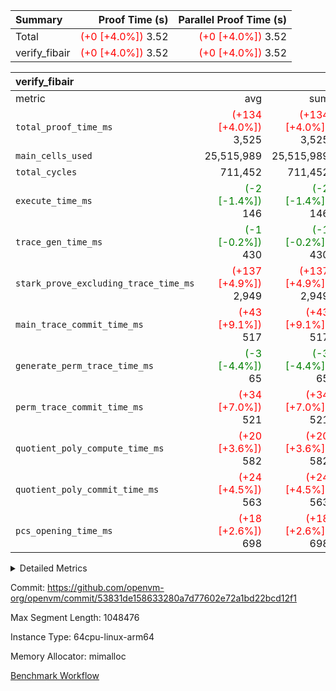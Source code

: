 | Summary | Proof Time (s) | Parallel Proof Time (s) |
|:---|---:|---:|
| Total | <span style='color: red'>(+0 [+4.0%])</span> 3.52 | <span style='color: red'>(+0 [+4.0%])</span> 3.52 |
| verify_fibair | <span style='color: red'>(+0 [+4.0%])</span> 3.52 | <span style='color: red'>(+0 [+4.0%])</span> 3.52 |


| verify_fibair |||||
|:---|---:|---:|---:|---:|
|metric|avg|sum|max|min|
| `total_proof_time_ms ` | <span style='color: red'>(+134 [+4.0%])</span> 3,525 | <span style='color: red'>(+134 [+4.0%])</span> 3,525 | <span style='color: red'>(+134 [+4.0%])</span> 3,525 | <span style='color: red'>(+134 [+4.0%])</span> 3,525 |
| `main_cells_used     ` |  25,515,989 |  25,515,989 |  25,515,989 |  25,515,989 |
| `total_cycles        ` |  711,452 |  711,452 |  711,452 |  711,452 |
| `execute_time_ms     ` | <span style='color: green'>(-2 [-1.4%])</span> 146 | <span style='color: green'>(-2 [-1.4%])</span> 146 | <span style='color: green'>(-2 [-1.4%])</span> 146 | <span style='color: green'>(-2 [-1.4%])</span> 146 |
| `trace_gen_time_ms   ` | <span style='color: green'>(-1 [-0.2%])</span> 430 | <span style='color: green'>(-1 [-0.2%])</span> 430 | <span style='color: green'>(-1 [-0.2%])</span> 430 | <span style='color: green'>(-1 [-0.2%])</span> 430 |
| `stark_prove_excluding_trace_time_ms` | <span style='color: red'>(+137 [+4.9%])</span> 2,949 | <span style='color: red'>(+137 [+4.9%])</span> 2,949 | <span style='color: red'>(+137 [+4.9%])</span> 2,949 | <span style='color: red'>(+137 [+4.9%])</span> 2,949 |
| `main_trace_commit_time_ms` | <span style='color: red'>(+43 [+9.1%])</span> 517 | <span style='color: red'>(+43 [+9.1%])</span> 517 | <span style='color: red'>(+43 [+9.1%])</span> 517 | <span style='color: red'>(+43 [+9.1%])</span> 517 |
| `generate_perm_trace_time_ms` | <span style='color: green'>(-3 [-4.4%])</span> 65 | <span style='color: green'>(-3 [-4.4%])</span> 65 | <span style='color: green'>(-3 [-4.4%])</span> 65 | <span style='color: green'>(-3 [-4.4%])</span> 65 |
| `perm_trace_commit_time_ms` | <span style='color: red'>(+34 [+7.0%])</span> 521 | <span style='color: red'>(+34 [+7.0%])</span> 521 | <span style='color: red'>(+34 [+7.0%])</span> 521 | <span style='color: red'>(+34 [+7.0%])</span> 521 |
| `quotient_poly_compute_time_ms` | <span style='color: red'>(+20 [+3.6%])</span> 582 | <span style='color: red'>(+20 [+3.6%])</span> 582 | <span style='color: red'>(+20 [+3.6%])</span> 582 | <span style='color: red'>(+20 [+3.6%])</span> 582 |
| `quotient_poly_commit_time_ms` | <span style='color: red'>(+24 [+4.5%])</span> 563 | <span style='color: red'>(+24 [+4.5%])</span> 563 | <span style='color: red'>(+24 [+4.5%])</span> 563 | <span style='color: red'>(+24 [+4.5%])</span> 563 |
| `pcs_opening_time_ms ` | <span style='color: red'>(+18 [+2.6%])</span> 698 | <span style='color: red'>(+18 [+2.6%])</span> 698 | <span style='color: red'>(+18 [+2.6%])</span> 698 | <span style='color: red'>(+18 [+2.6%])</span> 698 |



<details>
<summary>Detailed Metrics</summary>

|  | verify_program_compile_ms | total_cells | stark_prove_excluding_trace_time_ms | quotient_poly_compute_time_ms | quotient_poly_commit_time_ms | perm_trace_commit_time_ms | pcs_opening_time_ms | main_trace_commit_time_ms |
| --- | --- | --- | --- | --- | --- | --- | --- |
|  | 4 | 65,536 | 67 | 3 | 14 | 0 | 31 | 17 | 

| air_name | rows | quotient_deg | main_cols | interactions | constraints | cells |
| --- | --- | --- | --- | --- | --- | --- |
| AccessAdapterAir<2> |  | 4 |  | 5 | 12 |  | 
| AccessAdapterAir<4> |  | 4 |  | 5 | 12 |  | 
| AccessAdapterAir<8> |  | 4 |  | 5 | 12 |  | 
| FibonacciAir | 32,768 | 1 | 2 |  | 5 | 65,536 | 
| FriReducedOpeningAir |  | 4 |  | 35 | 59 |  | 
| NativePoseidon2Air<BabyBearParameters>, 1> |  | 4 |  | 31 | 302 |  | 
| PhantomAir |  | 4 |  | 3 | 4 |  | 
| ProgramAir |  | 1 |  | 1 | 4 |  | 
| VariableRangeCheckerAir |  | 1 |  | 1 | 4 |  | 
| VmAirWrapper<BranchNativeAdapterAir, BranchEqualCoreAir<1> |  | 2 |  | 11 | 23 |  | 
| VmAirWrapper<JalNativeAdapterAir, JalCoreAir> |  | 4 |  | 7 | 6 |  | 
| VmAirWrapper<NativeAdapterAir<2, 0>, PublicValuesCoreAir> |  | 4 |  | 11 | 22 |  | 
| VmAirWrapper<NativeAdapterAir<2, 1>, FieldArithmeticCoreAir> |  | 4 |  | 15 | 23 |  | 
| VmAirWrapper<NativeLoadStoreAdapterAir<1>, NativeLoadStoreCoreAir<1> |  | 4 |  | 15 | 20 |  | 
| VmAirWrapper<NativeLoadStoreAdapterAir<4>, NativeLoadStoreCoreAir<4> |  | 4 |  | 15 | 20 |  | 
| VmAirWrapper<NativeVectorizedAdapterAir<4>, FieldExtensionCoreAir> |  | 4 |  | 15 | 23 |  | 
| VmConnectorAir |  | 4 |  | 3 | 8 |  | 
| VolatileBoundaryAir |  | 4 |  | 4 | 16 |  | 

| group | trace_gen_time_ms | total_proof_time_ms | total_cycles | total_cells | stark_prove_excluding_trace_time_ms | quotient_poly_compute_time_ms | quotient_poly_commit_time_ms | perm_trace_commit_time_ms | pcs_opening_time_ms | main_trace_commit_time_ms | main_cells_used | generate_perm_trace_time_ms | execute_time_ms |
| --- | --- | --- | --- | --- | --- | --- | --- | --- | --- | --- | --- | --- | --- |
| verify_fibair | 430 | 3,525 | 711,452 | 72,898,584 | 2,949 | 582 | 563 | 521 | 698 | 517 | 25,515,989 | 65 | 146 | 

| group | air_name | rows | prep_cols | perm_cols | main_cols | cells |
| --- | --- | --- | --- | --- | --- | --- |
| verify_fibair | AccessAdapterAir<2> | 131,072 |  | 16 | 11 | 3,538,944 | 
| verify_fibair | AccessAdapterAir<4> | 65,536 |  | 16 | 13 | 1,900,544 | 
| verify_fibair | AccessAdapterAir<8> | 32,768 |  | 16 | 17 | 1,081,344 | 
| verify_fibair | FriReducedOpeningAir | 512 |  | 76 | 64 | 71,680 | 
| verify_fibair | NativePoseidon2Air<BabyBearParameters>, 1> | 8,192 |  | 36 | 348 | 3,145,728 | 
| verify_fibair | PhantomAir | 16,384 |  | 8 | 6 | 229,376 | 
| verify_fibair | ProgramAir | 8,192 |  | 8 | 10 | 147,456 | 
| verify_fibair | VariableRangeCheckerAir | 262,144 | 2 | 8 | 1 | 2,359,296 | 
| verify_fibair | VmAirWrapper<BranchNativeAdapterAir, BranchEqualCoreAir<1> | 262,144 |  | 28 | 23 | 13,369,344 | 
| verify_fibair | VmAirWrapper<JalNativeAdapterAir, JalCoreAir> | 32,768 |  | 12 | 10 | 720,896 | 
| verify_fibair | VmAirWrapper<NativeAdapterAir<2, 1>, FieldArithmeticCoreAir> | 524,288 |  | 20 | 30 | 26,214,400 | 
| verify_fibair | VmAirWrapper<NativeLoadStoreAdapterAir<1>, NativeLoadStoreCoreAir<1> | 262,144 |  | 36 | 25 | 15,990,784 | 
| verify_fibair | VmAirWrapper<NativeLoadStoreAdapterAir<4>, NativeLoadStoreCoreAir<4> | 16,384 |  | 36 | 34 | 1,146,880 | 
| verify_fibair | VmAirWrapper<NativeVectorizedAdapterAir<4>, FieldExtensionCoreAir> | 8,192 |  | 20 | 40 | 491,520 | 
| verify_fibair | VmConnectorAir | 2 | 1 | 8 | 4 | 24 | 
| verify_fibair | VolatileBoundaryAir | 131,072 |  | 8 | 11 | 2,490,368 | 

</details>


Commit: https://github.com/openvm-org/openvm/commit/53831de158633280a7d77602e72a1bd22bcd12f1

Max Segment Length: 1048476

Instance Type: 64cpu-linux-arm64

Memory Allocator: mimalloc

[Benchmark Workflow](https://github.com/openvm-org/openvm/actions/runs/12850922470)
